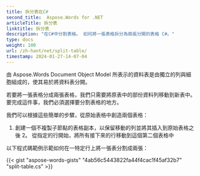 ```yaml
---
title: 拆分表在C#
second_title:  Aspose.Words for .NET
articleTitle: 拆分表
linktitle: 拆分表
description: "在C#中分割表格。 如何將一張表格拆分為兩張分開的表格 C#。"
type: docs
weight: 100
url: /zh-hant/net/split-table/
timestamp: 2024-01-27-14-07-04
---
```


由 Aspose.Words Document Object Model 所表示的資料表是由獨立的列與細胞組成的，使其易於將資料表分開。

若要將一張表格分成兩張表格，我們只需要將原表中的部份資料列移動到新表中。 要完成這件事，我們必須選擇要分割表格的地方。

我們可以根據這些簡單的步驟，從原始表格中創造兩個表格：

1. 創建一個不複製子節點的表格副本，以保留移動的列並將其插入到原始表格之後
2。 從指定的行開始，將所有接下來的行移動到這個第二個表格中

以下程式碼範例示範如何在一特定行上將一張表分割成兩張：

{{< gist "aspose-words-gists" "4ab56c5443822fa44f4cac1f45af32b7" "split-table.cs" >}}
